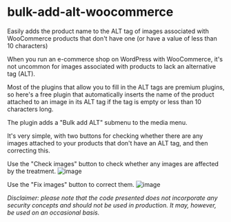 # bulk-add-alt-woocommerce
Easily adds the product name to the ALT tag of images associated with WooCommerce products that don't have one (or have a value of less than 10 characters)

When you run an e-commerce shop on WordPress with WooCommerce, it's not uncommon for images associated with products to lack an alternative tag (ALT).

Most of the plugins that allow you to fill in the ALT tags are premium plugins, so here's a free plugin that automatically inserts the name of the product attached to an image in its ALT tag if the tag is empty or less than 10 characters long.

The plugin adds a "Bulk add ALT" submenu to the media menu.

It's very simple, with two buttons for checking whether there are any images attached to your products that don't have an ALT tag, and then correcting this.

Use the "Check images" button to check whether any images are affected by the treatment.
![image](https://github.com/effi10/bulk-add-alt-woocommerce/assets/97899389/ad9f2721-3665-4f57-9c69-592256c7edce)

Use the "Fix images" button to correct them.
![image](https://github.com/effi10/bulk-add-alt-woocommerce/assets/97899389/90858b93-0490-437f-9669-c6d1a547321e)


*Disclaimer: please note that the code presented does not incorporate any security concepts and should not be used in production. It may, however, be used on an occasional basis.* 
